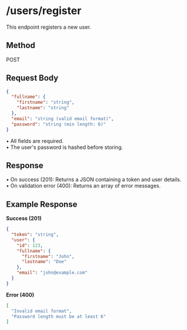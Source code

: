 # /users/register

This endpoint registers a new user.

## Method
POST

## Request Body
```json
{
  "fullname": {
    "firstname": "string",
    "lastname": "string"
  },
  "email": "string (valid email format)",
  "password": "string (min length: 6)"
}
```

• All fields are required.  
• The user's password is hashed before storing.

## Response
• On success (201): Returns a JSON containing a token and user details.  
• On validation error (400): Returns an array of error messages.

## Example Response
**Success (201)**
```json
{
  "token": "string",
  "user": {
    "id": 123,
    "fullname": {
      "firstname": "John",
      "lastname": "Doe"
    },
    "email": "john@example.com"
  }
}
```
**Error (400)**
```json
[
  "Invalid email format",
  "Password length must be at least 6"
]
```

